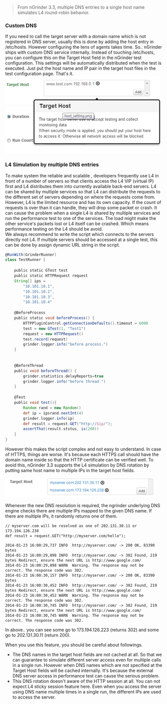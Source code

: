 >From nGrinder 3.3, multiple DNS entries to a single host name simulates L4 round-robin behavior.

### Custom DNS
If you need to call the target server with a domain name which is not registered in DNS server, usually this is done by adding the host entry in /etc/hosts. However configuring the tens of agents takes time. So.. nGrinder ships with custom DNS service internally. Instead of touching /etc/hosts, you can configure this on the Target Host field in the nGrinder test configuration. This settings will be automatically distributed when the test is executed. Just put the host name and IP pair in the target host files in the test configuration page. That's it.  
![](assets/How-to-change-dns-65404.png)

### L4 Simulation by multiple DNS entries
To make system the reliable and scalable , developers frequently use L4 in front of a number of servers so that clients access the L4 VIP (virtual IP) first and L4 distributes them into currently available back-end servers. L4 can be shared by multiple services so that L4 can distribute the requests to the different set of servers depending on where the requests come from.  
However, L4 is the limited resource and has its own capacity. If the count of requests is over than it can handle, they will drop some packet or crash. It can cause the problem when a single L4 is shared by multiple services and run the performance test to one of the services. The load might make the other service's packets lost or L4 itself can be crashed. Which means performance testing on the L4 should be avoid.  
We always recommend to write the script which connects to the servers directly not L4. If multiple servers should be accessed at a single test, this can be done by assign dynamic URL string in the script.
```groovy
@RunWith(GrinderRunner)
class TestRunner {

    public static GTest test
    public static HTTPRequest request
    String[] ips =
        "10.101.10.1",
        "10.101.10.2",
        "10.101.10.3",
        "10.101.10.4"

    @BeforeProcess
    public static void beforeProcess() {
        HTTPPluginControl.getConnectionDefaults().timeout = 6000
        test = new GTest(1, "Test1")
        request = new HTTPRequest()
        test.record(request)
        grinder.logger.info("before process.")
    }


    @BeforeThread
    public void beforeThread() {
        grinder.statistics.delayReports=true
        grinder.logger.info("before thread.")
    }

    @Test
    public void test(){
        Random rand = new Random()
        def ip = ipsrand.nextInt(4)
        grinder.logger.info(ip)
        def result = request.GET("http://$ip/");
        assertThat(result.ststus, is(200))
    }
}
```

However this makes the script complex and not easy to understand. In case of HTTPS, things are worse. It's because each HTTPS call should have the domain name inside so that the HTTP certificate can be verified well. To avoid this, nGrinder 3.3 supports the L4 simulation by DNS rotation by putting same host name to multiple IPs in the target host fields.

![](assets/How-to-change-dns-2b5d3.png)

Whenever the new DNS resolution is required, the ngrinder underlying DNS engine checks there are multiple IPs mapped to the given DNS name. If there are multiple IPs, it randomly returns one of them.  
```
// myserver.com will be resolved as one of 202.131.30.11 or 173.194.126.238
def result = request.GET("http://myserver.com/hello");
```

```
2014-01-23 16:00:29,737 INFO  http://myserver.com/ -> 200 OK, 83390 bytes
2014-01-23 16:00:29,898 INFO  http://myserver.com/ -> 302 Found, 219 bytes Redirect, ensure the next URL is http://www.google.com/
2014-01-23 16:00:29,898 WARN  Warning. The response may not be correct. The response code was 302.
2014-01-23 16:00:30,157 INFO  http://myserver.com/ -> 200 OK, 83390 bytes
2014-01-23 16:00:30,452 INFO  http://myserver.com/ -> 302 Found, 219 bytes Redirect, ensure the next URL is http://www.google.com/
2014-01-23 16:00:30,452 WARN  Warning. The response may not be correct. The response code was 302.
2014-01-23 16:00:30,745 INFO  http://myserver.com/ -> 302 Found, 219 bytes Redirect, ensure the next URL is http://www.google.com/
2014-01-23 16:00:30,745 WARN  Warning. The response may not be correct. The response code was 302.
```

In above.. you can see some go to 173.194.126.223 (returns 302) and some go to 202.131.30.11 (return 200).

When you use this feature, you should be careful about followings.
- The DNS names in the target host fields are not cached at all. So that we can guarantee to simulate different server access even for multiple calls in a single run. However when DNS names which are not specified at the Target Host fields will be cached internally.  It's because the external DNS server access in performance test can cause the serious problem.
- This DNS rotation doesn't aware of the HTTP session at all. You can not expect L4 sticky session feature here. Even when you access the server using DNS name multiple times in a single run, the different IPs are used to access the server.
